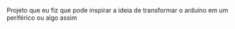 Projeto que eu fiz que pode inspirar a ideia de transformar o arduino em um periférico ou algo assim
